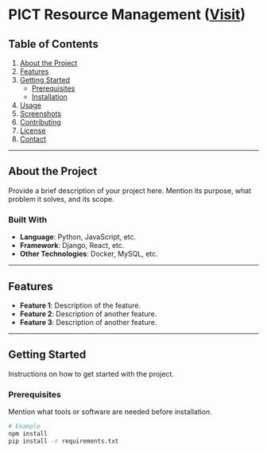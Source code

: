 # PICT Resource Management ([Visit](https://resource-management-clientside.vercel.app/))

## Table of Contents
1. [About the Project](#about-the-project)
2. [Features](#features)
3. [Getting Started](#getting-started)
   - [Prerequisites](#prerequisites)
   - [Installation](#installation)
4. [Usage](#usage)
5. [Screenshots](#screenshots)
6. [Contributing](#contributing)
7. [License](#license)
8. [Contact](#contact)

---

## About the Project
Provide a brief description of your project here. Mention its purpose, what problem it solves, and its scope.

### Built With
- **Language**: Python, JavaScript, etc.
- **Framework**: Django, React, etc.
- **Other Technologies**: Docker, MySQL, etc.

---

## Features
- **Feature 1**: Description of the feature.
- **Feature 2**: Description of another feature.
- **Feature 3**: Description of another feature.

---

## Getting Started
Instructions on how to get started with the project.

### Prerequisites
Mention what tools or software are needed before installation.
```bash
# Example
npm install
pip install -r requirements.txt
